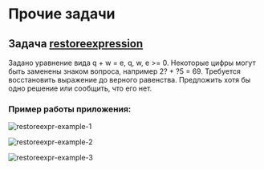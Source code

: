 # Прочие задачи

## Задача [restoreexpression](src/main/java/edu/alexey/others/restoreexpression)

Задано уравнение вида q + w = e, q, w, e >= 0.
Некоторые цифры могут быть заменены знаком вопроса, например 2? + ?5 = 69.
Требуется восстановить выражение до верного равенства.
Предложить хотя бы одно решение или сообщить, что его нет.

### Пример работы приложения:

![restoreexpr-example-1](https://user-images.githubusercontent.com/109767480/206822033-e14426f4-56c3-44b4-95ae-488167601e0c.png)

![restoreexpr-example-2](https://user-images.githubusercontent.com/109767480/206822036-68427381-7089-4b83-ac2c-1e06279fb367.png)

![restoreexpr-example-3](https://user-images.githubusercontent.com/109767480/206822038-07ec20fe-678f-4773-ad83-4cdcf11a0b49.png)
